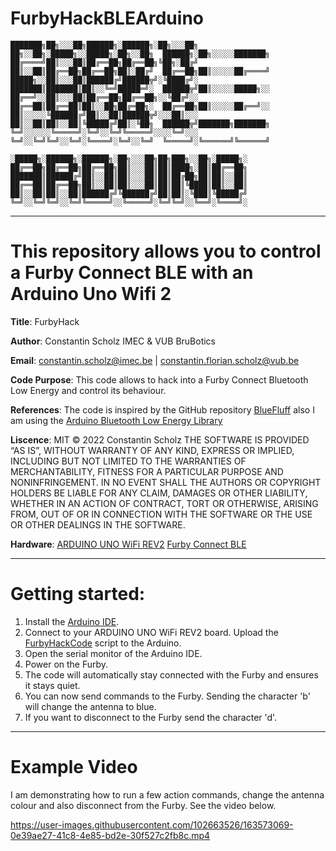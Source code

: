 # FurbyHackBLEArduino
```
███████╗██╗░░░██╗██████╗░██████╗░██╗░░░██╗  ██╗░░██╗░█████╗░░█████╗░██╗░░██╗  ██████╗░██╗░░░░░███████╗
██╔════╝██║░░░██║██╔══██╗██╔══██╗╚██╗░██╔╝  ██║░░██║██╔══██╗██╔══██╗██║░██╔╝  ██╔══██╗██║░░░░░██╔════╝
█████╗░░██║░░░██║██████╔╝██████╦╝░╚████╔╝░  ███████║███████║██║░░╚═╝█████═╝░  ██████╦╝██║░░░░░█████╗░░
██╔══╝░░██║░░░██║██╔══██╗██╔══██╗░░╚██╔╝░░  ██╔══██║██╔══██║██║░░██╗██╔═██╗░  ██╔══██╗██║░░░░░██╔══╝░░
██║░░░░░╚██████╔╝██║░░██║██████╦╝░░░██║░░░  ██║░░██║██║░░██║╚█████╔╝██║░╚██╗  ██████╦╝███████╗███████╗
╚═╝░░░░░░╚═════╝░╚═╝░░╚═╝╚═════╝░░░░╚═╝░░░  ╚═╝░░╚═╝╚═╝░░╚═╝░╚════╝░╚═╝░░╚═╝  ╚═════╝░╚══════╝╚══════╝

░█████╗░██████╗░██████╗░██╗░░░██╗██╗███╗░░██╗░█████╗░
██╔══██╗██╔══██╗██╔══██╗██║░░░██║██║████╗░██║██╔══██╗
███████║██████╔╝██║░░██║██║░░░██║██║██╔██╗██║██║░░██║
██╔══██║██╔══██╗██║░░██║██║░░░██║██║██║╚████║██║░░██║
██║░░██║██║░░██║██████╔╝╚██████╔╝██║██║░╚███║╚█████╔╝
╚═╝░░╚═╝╚═╝░░╚═╝╚═════╝░░╚═════╝░╚═╝╚═╝░░╚══╝░╚════╝░                                                                                          
```
------------------------------------------------------- 

# This repository allows you to control a Furby Connect BLE with an Arduino Uno Wifi 2

  **Title**:      FurbyHack
  
  **Author**:     Constantin Scholz IMEC & VUB BruBotics
  
  **Email**:      constantin.scholz@imec.be | constantin.florian.scholz@vub.be
  
  **Code 
  Purpose**:    This code allows to hack into a Furby Connect Bluetooth Low Energy and control its behaviour. 
  
  **References**: The code is inspired by the GitHub repository [BlueFluff](https://github.com/Jeija/bluefluff)  also 
              I am using the [Arduino Bluetooth Low Energy Library](https://github.com/arduino-libraries/ArduinoBLE)
              
  **Liscence**:   MIT © 2022 Constantin Scholz
              THE SOFTWARE IS PROVIDED “AS IS”, WITHOUT WARRANTY OF ANY KIND, EXPRESS OR IMPLIED, 
              INCLUDING BUT NOT LIMITED TO THE WARRANTIES OF MERCHANTABILITY, FITNESS FOR A PARTICULAR 
              PURPOSE AND NONINFRINGEMENT. IN NO EVENT SHALL THE AUTHORS OR COPYRIGHT HOLDERS BE LIABLE FOR ANY CLAIM, 
              DAMAGES OR OTHER LIABILITY, WHETHER IN AN ACTION OF CONTRACT, TORT OR OTHERWISE, ARISING FROM, 
              OUT OF OR IN CONNECTION WITH THE SOFTWARE OR THE USE OR OTHER DEALINGS IN THE SOFTWARE.

 **Hardware**:    [ARDUINO UNO WiFi REV2](http://store.arduino.cc/products/arduino-uno-wifi-rev2)
              [Furby Connect BLE](https://furby.hasbro.com/en-us) 
              
              
 -------------------
 
#  Getting started: 
1. Install the [Arduino IDE](https://www.arduino.cc/en/software). 
2. Connect to your ARDUINO UNO WiFi REV2 board. Upload the [FurbyHackCode](./FurbyHackCode/FurbyHackCode.ino) script to the Arduino.
3. Open the serial monitor of the Arduino IDE.
4. Power on the Furby. 
5. The code will automatically stay connected with the Furby and ensures it stays quiet.
6. You can now send commands to the Furby. Sending the character 'b' will change the antenna to blue.
7. If you want to disconnect to the Furby send the character 'd'.
              
 -------------------
 
 #  Example Video
 I am demonstrating how to run a few action commands, change the antenna colour and also disconnect from the Furby. See the video below.

https://user-images.githubusercontent.com/102663526/163573069-0e39ae27-41c8-4e85-bd2e-30f527c2fb8c.mp4

